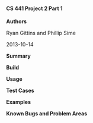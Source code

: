 #### CS 441 Project 2 Part 1 ####

__Authors__

Ryan Gittins and Phillip Sime

2013-10-14

__Summary__

__Build__

__Usage__

__Test Cases__

__Examples__

__Known Bugs and Problem Areas__
